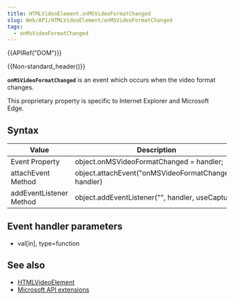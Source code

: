 ```yaml
---
title: HTMLVideoElement.onMSVideoFormatChanged
slug: Web/API/HTMLVideoElement/onMSVideoFormatChanged
tags:
  - onMsVideoFormatChanged
---
```

{{APIRef("DOM")}}

{{Non-standard_header()}}

**`onMSVideoFormatChanged`** is an event which occurs when the video format changes.

This proprietary property is specific to Internet Explorer and Microsoft Edge.

## Syntax

| Value                   | Description                                           |
| ----------------------- | ----------------------------------------------------- |
| Event Property          | object.onMSVideoFormatChanged = handler;              |
| attachEvent Method      | object.attachEvent("onMSVideoFormatChanged", handler) |
| addEventListener Method | object.addEventListener("", handler, useCapture)      |

## Event handler parameters

- val\[in], type=function

## See also

- [HTMLVideoElement](/en-US/docs/Web/API/HTMLVideoElement)
- [Microsoft API extensions](/en-US/docs/Web/API/Microsoft_Extensions)
